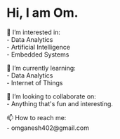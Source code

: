 <h1> Hi, I am Om. </h1>
<p> 👀 I’m interested in: <br> - Data Analytics <br> - Artificial Intelligence <br> - Embedded Systems <br>
<p> 🌱 I’m currently learning: <br> - Data Analytics <br> - Internet of Things <br>
<p> 💞️ I’m looking to collaborate on: <br> - Anything that's fun and interesting. <br>
<p> 📫 How to reach me: <br> - omganesh402@gmail.com <br>


